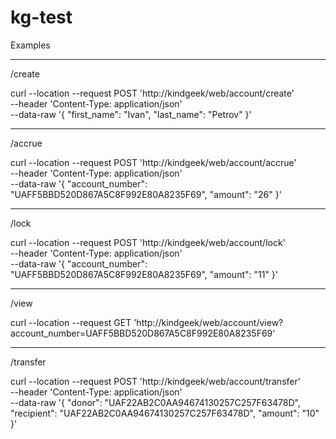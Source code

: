 # kg-test

Examples

----------------------------------------------------------------------------
/create

curl --location --request POST 'http://kindgeek/web/account/create' \
--header 'Content-Type: application/json' \
--data-raw '{
    "first_name": "Ivan",
    "last_name": "Petrov"
}'

----------------------------------------------------------------------------
/accrue

curl --location --request POST 'http://kindgeek/web/account/accrue' \
--header 'Content-Type: application/json' \
--data-raw '{
    "account_number": "UAFF5BBD520D867A5C8F992E80A8235F69",
    "amount": "26"
}'

----------------------------------------------------------------------------
/lock

curl --location --request POST 'http://kindgeek/web/account/lock' \
--header 'Content-Type: application/json' \
--data-raw '{
    "account_number": "UAFF5BBD520D867A5C8F992E80A8235F69",
    "amount": "11"
}'

----------------------------------------------------------------------------
/view

curl --location --request GET 'http://kindgeek/web/account/view?account_number=UAFF5BBD520D867A5C8F992E80A8235F69'

----------------------------------------------------------------------------
/transfer

curl --location --request POST 'http://kindgeek/web/account/transfer' \
--header 'Content-Type: application/json' \
--data-raw '{
    "donor": "UAF22AB2C0AA94674130257C257F63478D",
    "recipient": "UAF22AB2C0AA94674130257C257F63478D",
    "amount": "10"
}'
